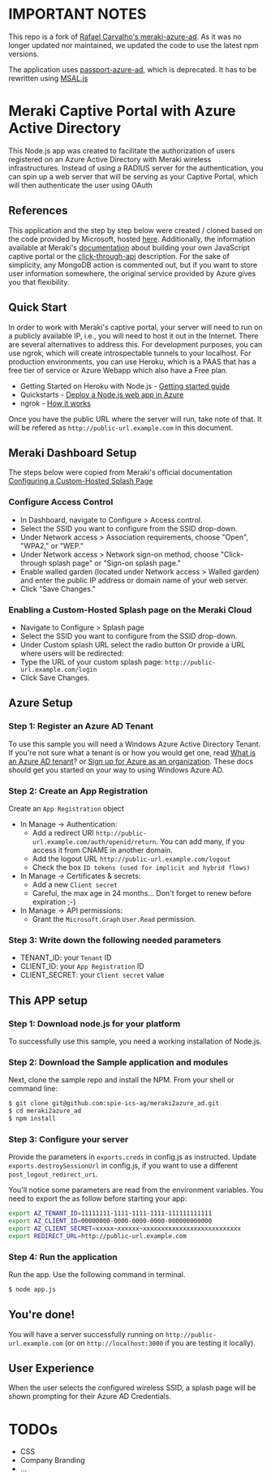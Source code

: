 # IMPORTANT NOTES
This repo is a fork of [Rafael Carvalho's meraki-azure-ad](https://github.com/rafael-carvalho/meraki-azure-ad). As it was no longer updated nor maintained, we updated the code to use the latest npm versions.

The application uses [passport-azure-ad](https://github.com/AzureAD/passport-azure-ad), which is deprecated. It has to be rewritten using [MSAL.js](https://github.com/AzureAD/microsoft-authentication-library-for-js)

# Meraki Captive Portal with Azure Active Directory 
This Node.js app was created to facilitate the authorization of users registered on an Azure Active Directory with Meraki wireless infrastructures. Instead of using a RADIUS server for the authentication, you can spin up a web server that will be serving as your Captive Portal, which will then authenticate the user using OAuth

## References
This application and the step by step below were created / cloned based on the code provided by Microsoft, hosted [here](https://github.com/AzureADQuickStarts/WebApp-OpenIDConnect-NodeJS). Additionally, the information available at Meraki's [documentation](https://create.meraki.io/build/captive-portal-with-client-side-javascript/) about building your own JavaScript captive portal or the [click-through-api](https://developer.cisco.com/meraki/captive-portal-api/click-through-api/) description. For the sake of simplicity, any MongoDB action is commented out, but if you want to store user information somewhere, the original service provided by Azure gives you that flexibility.


## Quick Start
In order to work with Meraki's captive portal, your server will need to run on a publicly available IP, i.e., you will need to host it out in the Internet. There are several alternatives to address this. For development purposes, you can use ngrok, which will create introspectable tunnels to your localhost. For production environments, you can use Heroku, which is a PAAS that has a free tier of service or Azure Webapp which also have a Free plan.

* Getting Started on Heroku with Node.js - [Getting started guide](https://devcenter.heroku.com/articles/getting-started-with-nodejs#introduction)
* Quickstarts - [Deploy a Node.js web app in Azure](https://learn.microsoft.com/en-us/azure/app-service/quickstart-nodejs?tabs=linux&pivots=development-environment-azure-portal)
* ngrok - [How it works](https://ngrok.com/product)

Once you have the public URL where the server will run, take note of that. It will be refered as `http://public-url.example.com` in this document.

## Meraki Dashboard Setup
The steps below were copied from Meraki's official documentation [Configuring a Custom-Hosted Splash Page
](https://documentation.meraki.com/MR/Splash_Page/Configuring_a_Custom-Hosted_Splash_Page)

### Configure Access Control
* In Dashboard, navigate to Configure > Access control.
* Select the SSID you want to configure from the SSID drop-down. 
* Under Network access > Association requirements, choose "Open", "WPA2," or "WEP." 
* Under Network access > Network sign-on method, choose "Click-through splash page" or "Sign-on splash page." 
* Enable walled garden (located under Network access > Walled garden) and enter the public IP address or domain name of your web server.
* Click "Save Changes." 

### Enabling a Custom-Hosted Splash page on the Meraki Cloud
* Navigate to Configure > Splash page
* Select the SSID you want to configure from the SSID drop-down.
* Under Custom splash URL select the radio button Or provide a URL where users will be redirected:
* Type the URL of your custom splash page:
	`http://public-url.example.com/login`
* Click Save Changes.

## Azure Setup
### Step 1: Register an Azure AD Tenant
To use this sample you will need a Windows Azure Active Directory Tenant. If you're not sure what a tenant is or how you would get one, read [What is an Azure AD tenant](http://technet.microsoft.com/library/jj573650.aspx)? or [Sign up for Azure as an organization](http://azure.microsoft.com/en-us/documentation/articles/sign-up-organization/). These docs should get you started on your way to using Windows Azure AD.

### Step 2: Create an App Registration
Create an `App Registration` object
* In Manage -> Authentication:
  * Add a redirect URI  `http://public-url.example.com/auth/openid/return`. You can add many, if you access it from CNAME in another domain.
  * Add the logout URL `http://public-url.example.com/logout`
  * Check the box `ID tokens (used for implicit and hybrid flows)`
* In Manage -> Certificates & secrets:
  * Add a new `Client secret`
  * Careful, the max age in 24 months... Don't forget to renew before expiration ;-)
* In Manage -> API permissions:
  * Grant the `Microsoft.Graph` `User.Read` permission.

### Step 3: Write down the following needed parameters
* TENANT_ID: your `Tenant` ID
* CLIENT_ID: your `App Registration` ID
* CLIENT_SECRET: your `Client secret` value

## This APP setup
### Step 1: Download node.js for your platform
To successfully use this sample, you need a working installation of Node.js.

### Step 2: Download the Sample application and modules
Next, clone the sample repo and install the NPM.
From your shell or command line:
```bash
$ git clone git@github.com:spie-ics-ag/meraki2azure_ad.git
$ cd meraki2azure_ad
$ npm install
```

### Step 3: Configure your server
Provide the parameters in `exports.creds` in config.js as instructed.
Update `exports.destroySessionUrl` in config.js, if you want to use a different `post_logout_redirect_uri`.

You'll notice some parameters are read from the environment variables. You need to export the as follow before starting your app:
```bash
export AZ_TENANT_ID=11111111-1111-1111-1111-111111111111
export AZ_CLIENT_ID=00000000-0000-0000-0000-000000000000
export AZ_CLIENT_SECRET=xxxxx~xxxxxx~xxxxxxxxxxxxxxxxxxxxxxxxxxx
export REDIRECT_URL=http://public-url.example.com
```

### Step 4: Run the application
Run the app. Use the following command in terminal.
```bash
$ node app.js
```

## You're done!
You will have a server successfully running on `http://public-url.example.com` (or on `http://localhost:3000` if you are testing it locally).

## User Experience
When the user selects the configured wireless SSID, a splash page will be shown prompting for their Azure AD Credentials.

# TODOs
* CSS
* Company Branding
* ...